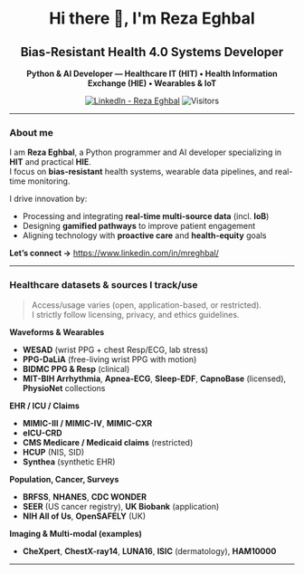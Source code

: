 <!-- Profile README for @Mreghbal -->
<div align="center">

# Hi there 👋, I'm **Reza Eghbal**

## **Bias-Resistant Health 4.0 Systems Developer**

**Python & AI Developer — Healthcare IT (HIT) • Health Information Exchange (HIE) • Wearables & IoT**

[![LinkedIn - Reza Eghbal](https://img.shields.io/badge/LinkedIn-Reza%20Eghbal-0A66C2?logo=linkedin&logoColor=white)](https://www.linkedin.com/in/mreghbal/)
![Visitors](https://komarev.com/ghpvc/?username=Mreghbal&style=flat)

</div>

---

### About me
I am **Reza Eghbal**, a Python programmer and AI developer specializing in **HIT** and practical **HIE**.  
I focus on **bias-resistant** health systems, wearable data pipelines, and real-time monitoring.

I drive innovation by:
- Processing and integrating **real-time multi-source data** (incl. **IoB**)
- Designing **gamified pathways** to improve patient engagement
- Aligning technology with **proactive care** and **health-equity** goals

**Let’s connect →** <https://www.linkedin.com/in/mreghbal/>

---

### Healthcare datasets & sources I track/use
> Access/usage varies (open, application-based, or restricted).  
> I strictly follow licensing, privacy, and ethics guidelines.

**Waveforms & Wearables**
- **WESAD** (wrist PPG + chest Resp/ECG, lab stress)
- **PPG-DaLiA** (free-living wrist PPG with motion)
- **BIDMC PPG & Resp** (clinical)
- **MIT-BIH Arrhythmia**, **Apnea-ECG**, **Sleep-EDF**, **CapnoBase** (licensed), **PhysioNet** collections

**EHR / ICU / Claims**
- **MIMIC-III / MIMIC-IV**, **MIMIC-CXR**
- **eICU-CRD**
- **CMS Medicare / Medicaid claims** (restricted)
- **HCUP** (NIS, SID)  
- **Synthea** (synthetic EHR)

**Population, Cancer, Surveys**
- **BRFSS**, **NHANES**, **CDC WONDER**
- **SEER** (US cancer registry), **UK Biobank** (application)
- **NIH All of Us**, **OpenSAFELY** (UK)

**Imaging & Multi-modal (examples)**
- **CheXpert**, **ChestX-ray14**, **LUNA16**, **ISIC** (dermatology), **HAM10000**

---

